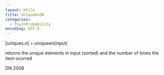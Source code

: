 ```yaml
---
layout: mfile
title: UniqueAndN
categories:
  - PsychProbability
encoding: UTF-8
---
```


[uniques,n] = uniqueen(input)

returns the unique elements in input (sorted) and
the number of times the item ocurred

DN    2008